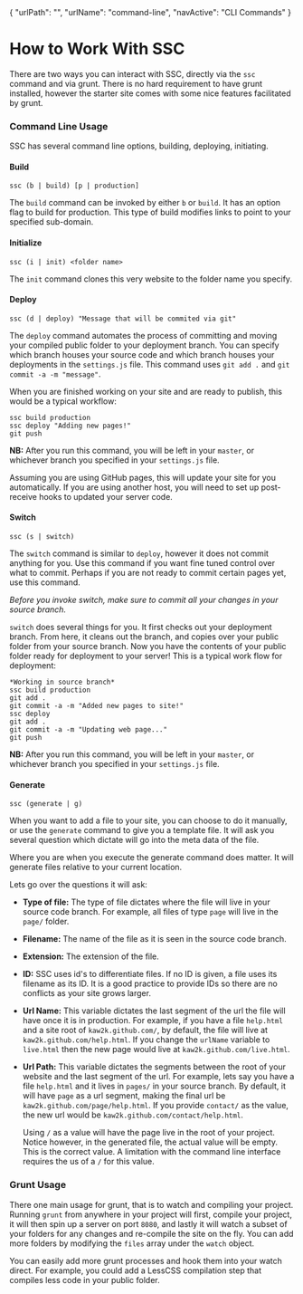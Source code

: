 <data>
{
    "urlPath": "",
    "urlName": "command-line",
    "navActive": "CLI Commands"
}
</data>

# How to Work With SSC

There are two ways you can interact with SSC, directly via the `ssc` command and via grunt. There is no hard requirement to have grunt installed, however the starter site comes with some nice features facilitated by grunt.

### Command Line Usage

SSC has several command line options, building, deploying, initiating.

#### Build

    ssc (b | build) [p | production]

The `build` command can be invoked by either `b` or `build`. It has an option flag to build for production. This type of build modifies links to point to your specified sub-domain. 

#### Initialize

    ssc (i | init) <folder name>

The `init` command clones this very website to the folder name you specify.

#### Deploy

    ssc (d | deploy) "Message that will be commited via git"

The `deploy` command automates the process of committing and moving your compiled public folder to your deployment branch. You can specify which branch houses your source code and which branch houses your deployments in the `settings.js` file. This command uses `git add .` and `git commit -a -m "message"`.

When you are finished working on your site and are ready to publish, this would be a typical workflow:

    ssc build production
    ssc deploy "Adding new pages!"
    git push

**NB:** After you run this command, you will be left in your `master`, or whichever branch you specified in your `settings.js` file.

Assuming you are using GitHub pages, this will update your site for you automatically. If you are using another host, you will need to set up post-receive hooks to updated your server code.

#### Switch

    ssc (s | switch)

The `switch` command is similar to `deploy`, however it does not commit anything for you. Use this command if you want fine tuned control over what to commit. Perhaps if you are not ready to commit certain pages yet, use this command.

*Before you invoke switch, make sure to commit all your changes in your source branch.*

`switch` does several things for you. It first checks out your deployment branch. From here, it cleans out the branch, and copies over your public folder from your source branch. Now you have the contents of your public folder ready for deployment to your server! This is a typical work flow for deployment:

    *Working in source branch*
    ssc build production
    git add .
    git commit -a -m "Added new pages to site!"
    ssc deploy
    git add .
    git commit -a -m "Updating web page..."
    git push

**NB:** After you run this command, you will be left in your `master`, or whichever branch you specified in your `settings.js` file.

#### Generate

    ssc (generate | g)

When you want to add a file to your site, you can choose to do it manually, or use the `generate` command to give you a template file. It will ask you several question which dictate will go into the meta data of the file.

Where you are when you execute the generate command does matter. It will generate files relative to your current location. 

Lets go over the questions it will ask:

- **Type of file:** The type of file dictates where the file will live in your source code branch. For example, all files of type `page` will live in the `page/` folder. 
- **Filename:** The name of the file as it is seen in the source code branch.
- **Extension:** The extension of the file.
- **ID:** SSC uses id's to differentiate files. If no ID is given, a file uses its filename as its ID. It is a good practice to provide IDs so there are no conflicts as your site grows larger.
- **Url Name:** This variable dictates the last segment of the url the file will have once it is in production. For example, if you have a file `help.html` and a site root of `kaw2k.github.com/`, by default, the file will live at `kaw2k.github.com/help.html`. If you change the `urlName` variable to `live.html` then the new page would live at `kaw2k.github.com/live.html`.
- **Url Path:** This variable dictates the segments between the root of your website and the last segment of the url. For example, lets say you have a file `help.html` and it lives in `pages/` in your source branch. By default, it will have `page` as a url segment, making the final url be `kaw2k.github.com/page/help.html`. If you provide `contact/` as the value, the new url would be `kaw2k.github.com/contact/help.html`.

    Using `/` as a value will have the page live in the root of your project. Notice however, in the generated file, the actual value will be empty. This is the correct value. A limitation with the command line interface requires the us of a `/` for this value.

### Grunt Usage

There one main usage for grunt, that is to watch and compiling your project. Running `grunt` from anywhere in your project will first, compile your project, it will then spin up a server on port `8080`, and lastly it will watch a subset of your folders for any changes and re-compile the site on the fly. You can add more folders by modifying the `files` array under the `watch` object.

You can easily add more grunt processes and hook them into your watch direct. For example, you could add a LessCSS compilation step that compiles less code in your public folder.

